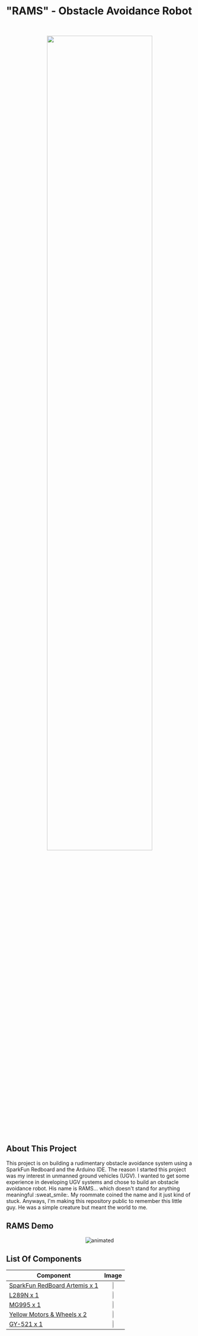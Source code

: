 # "RAMS" - Obstacle Avoidance Robot
<br />
<p align="center">
<img src="https://user-images.githubusercontent.com/82693292/152702500-210ea833-a2d9-4a7c-b7a3-52329b781607.jpg" width=75%>
</p>
<br />

## About This Project

<p align="justified">
This project is on building a rudimentary obstacle avoidance system using a SparkFun Redboard and the Arduino IDE. The reason I started this project was my interest in unmanned ground vehicles (UGV). I wanted to get some experience in developing UGV systems and chose to build an obstacle avoidance robot. His name is RAMS... which doesn't stand for anything meaningful :sweat_smile:. My roommate coined the name and it just kind of stuck. Anyways, I'm making this repository public to remember this little guy. He was a simple creature but meant the world to me. 
</p>

## RAMS Demo

<p align="center">
  <img src="https://user-images.githubusercontent.com/82693292/190885452-50586c44-ad33-47b3-81e9-90f1dbef93eb.gif" alt="animated" />
</p>



## List Of Components 

| Component     | Image           |
| ------------- |:-------------:|
| [SparkFun RedBoard Artemis x 1](https://www.sparkfun.com/products/15444) | <img src="https://user-images.githubusercontent.com/82693292/190883660-1c158871-7598-467a-b9d2-f20fc166e0ff.jpg" width=25%>
| [L289N x 1](https://www.amazon.com/Qunqi-Controller-Module-Stepper-Arduino/dp/B014KMHSW6/ref=asc_df_B014KMHSW6/?tag=hyprod-20&linkCode=df0&hvadid=167139094796&hvpos=&hvnetw=g&hvrand=13859763353518732303&hvpone=&hvptwo=&hvqmt=&hvdev=c&hvdvcmdl=&hvlocint=&hvlocphy=9016722&hvtargid=pla-306436938191&psc=1) | <img src="https://user-images.githubusercontent.com/82693292/190884224-5dc25f20-fb82-43d6-8225-5ec26fd470e7.jpg" width=25%>
| [MG995 x 1](https://www.amazon.com/180%C2%B0Metal-Waterproof-Airplane-Helicopter-Mechanical/dp/B09JWK2GB3/ref=asc_df_B09JWK2GB3/?tag=hyprod-20&linkCode=df0&hvadid=598270536205&hvpos=&hvnetw=g&hvrand=3355752210373419382&hvpone=&hvptwo=&hvqmt=&hvdev=c&hvdvcmdl=&hvlocint=&hvlocphy=9016722&hvtargid=pla-1675722646259&psc=1) | <img src="https://user-images.githubusercontent.com/82693292/190884318-726a7d4c-bb2b-44ad-af2b-8a74e481b7c4.jpg" width=25%>
| [Yellow Motors & Wheels x 2](https://www.googleadservices.com/pagead/aclk?sa=L&ai=DChcSEwicq9bgrJ36AhVEglsKHb7TD90YABAFGgJ5bQ&ae=2&ohost=www.google.com&cid=CAESbOD23aK1qJnD1RlMq7EP8oWNaj6HFGNsd4tho3Oor7yYtqiwzZJH3hPwdtShtObNoZNMUrGktXpEvQo30J-TriM10fUgiYuTiGzGVQXG23LbmDPa9BUKCBmCOBSTqBg1VsXoEifVo97OsJBBzw&sig=AOD64_3IQhMF9rh80WOnkZoXSJ8QIeS9AA&ctype=5&q=&ved=2ahUKEwikncvgrJ36AhV0jIkEHX7oBkAQ9aACKAB6BAgEECU&adurl=) | <img src="https://user-images.githubusercontent.com/82693292/190883796-67a8fa0b-7f35-4d6f-b26a-9222bdddec1d.jpg" width=25%>
| [GY-521 x 1](https://www.amazon.com/HiLetgo-MPU-6050-Accelerometer-Gyroscope-Converter/dp/B00LP25V1A/ref=asc_df_B00LP25V1A/?tag=hyprod-20&linkCode=df0&hvadid=247487538123&hvpos=&hvnetw=g&hvrand=9636067398850567305&hvpone=&hvptwo=&hvqmt=&hvdev=c&hvdvcmdl=&hvlocint=&hvlocphy=9016722&hvtargid=pla-407209664611&psc=1) | <img src="https://user-images.githubusercontent.com/82693292/190885707-3832a437-c79b-452b-a097-f51cdf761ea3.jpg" width=25%>
